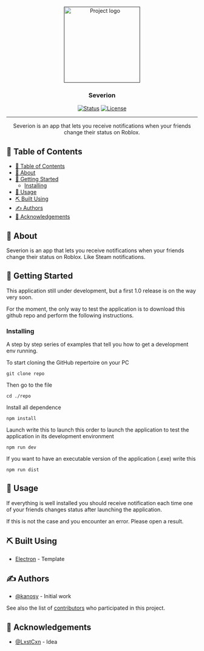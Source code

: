 <p align="center">
  <a href="" rel="noopener">
 <img width=200px height=200px src="https://i.imgur.com/O5EXdj2.jpeg" alt="Project logo"></a>
</p>

<h3 align="center">Severion</h3>

<div align="center">

[![Status](https://img.shields.io/badge/status-active-success.svg)]()
[![License](https://img.shields.io/badge/license-MIT-blue.svg)](/LICENSE)

</div>

---

<p align="center"> Severion is an app that lets you receive notifications when your friends change their status on Roblox.
    <br>
</p>

## 📝 Table of Contents

- [📝 Table of Contents](#-table-of-contents)
- [🧐 About ](#-about-)
- [🏁 Getting Started ](#-getting-started-)
  - [Installing](#installing)
- [🎈 Usage ](#-usage-)
- [⛏️ Built Using ](#️-built-using-)
- [✍️ Authors ](#️-authors-)
- [🎉 Acknowledgements ](#-acknowledgements-)

## 🧐 About <a name = "about"></a>

Severion is an app that lets you receive notifications when your friends change their status on Roblox. Like Steam notifications.

## 🏁 Getting Started <a name = "getting_started"></a>

This application still under development, but a first 1.0 release is on the way very soon.

For the moment, the only way to test the application is to download this github repo and perform the following instructions.

### Installing

A step by step series of examples that tell you how to get a development env running.

To start cloning the GitHub repertoire on your PC

```
git clone repo
```

Then go to the file

```
cd ./repo
```

Install all dependence

```
npm install
```

Launch write this to launch this order to launch the application to test the application in its development environment

```
npm run dev
```

If you want to have an executable version of the application (.exe) write this

```
npm run dist
```

## 🎈 Usage <a name="usage"></a>

If everything is well installed you should receive notification each time one of your friends changes status after launching the application.

If this is not the case and you encounter an error. Please open a result.

## ⛏️ Built Using <a name = "built_using"></a>

- [Electron](https://github.com/alex8088/electron-vite) - Template

## ✍️ Authors <a name = "authors"></a>

- [@kanosy](https://github.com/kanosy88) - Initial work

See also the list of [contributors](https://github.com/kanosy88/RobloxManager/graphs/contributors) who participated in this project.

## 🎉 Acknowledgements <a name = "acknowledgement"></a>

- [@LxstCxn](https://github.com/LxstCxn/Roblox-notify-tracker) - Idea
